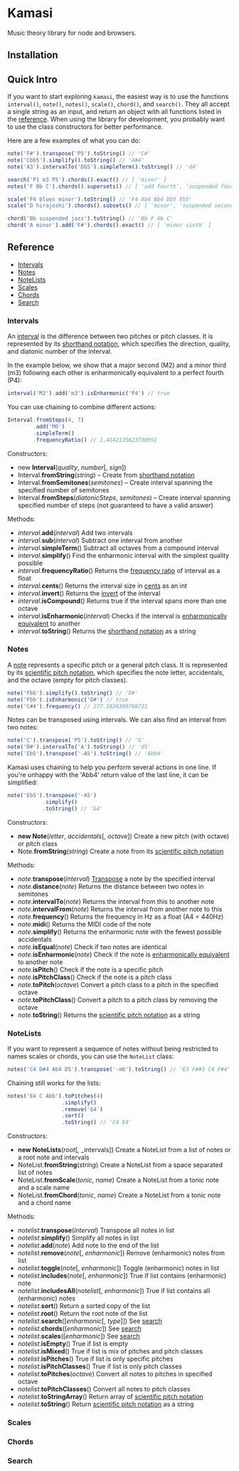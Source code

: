 # Kamasi

Music theory library for node and browsers.

## Installation

## Quick Intro

If you want to start exploring `kamasi`, the easiest way is to use the functions `interval()`, `note()`, `notes()`, `scale()`, `chord()`, and `search()`. They all accept a single string as an input, and return an object with all functions listed in the [reference](#reference). When using the library for development, you probably want to use the class constructors for better performance.

Here are a few examples of what you can do:

```js
note('F#').transpose('P5').toString() // 'C#'
note('Cbb5').simplify().toString() // 'A#4'
note('A3').intervalTo('Db5').simpleTerm().toString() // 'd4'

search('P1 m3 P5').chords().exact() // [ 'minor' ]
notes('F Bb C').chords().supersets() // [ 'add fourth', 'suspended fourth' ]

scale('F4 blues minor').toString() // 'F4 Ab4 Bb4 Db5 Eb5'
scale('D hirajoshi').chords().subsets() // [ 'minor', 'suspended second' ]

chord('Bb suspended jazz').toString() // 'Bb F Ab C'
chord('A minor').add('F#').chords().exact() // [ 'minor sixth' ]
```

## Reference

 * [Intervals](#intervals)
 * [Notes](#notes)
 * [NoteLists](#notelists)
 * [Scales](#scales)
 * [Chords](#chords)
 * [Search](#search)

### Intervals

An [interval](https://en.wikipedia.org/wiki/Interval_%28music%29) is the difference between two pitches or pitch classes. It is represented by its [shorthand notation](https://en.wikipedia.org/wiki/Interval_%28music%29#Shorthand_notation), which specifies the direction, quality, and diatonic number of the interval.

In the example below, we show that a major second (M2) and a minor third (m3) following each other is enharmonically equivalent to a perfect fourth (P4):

```js
interval('M2').add('m3').isEnharmonic('P4') // true
```

You can use chaining to combine different actions:

```js
Interval.fromSteps(4, 7)
        .add('M6')
        .simpleTerm()
        .frequencyRatio() // 1.4142135623730951
```

Constructors:

 * new **Interval**(_quality_, _number_[, _sign_])
 * Interval.**fromString**(_string_) – Create from [shorthand notation](https://en.wikipedia.org/wiki/Interval_%28music%29#Shorthand_notation)
 * Interval.**fromSemitones**(_semitones_) – Create interval spanning the specified number of semitones
 * Interval.**fromSteps**(_diatonicSteps_, _semitones_) – Create interval spanning specified number of steps (not guaranteed to have a valid answer)

Methods:

 * _interval_.**add**(_interval_) Add two intervals
 * _interval_.**sub**(_interval_) Subtract one interval from another
 * _interval_.**simpleTerm**() Subtract all octaves from a compound interval
 * _interval_.**simplify**() Find the enharmonic interval with the simplest quality possible
 * _interval_.**frequencyRatio**() Returns the [frequency ratio](https://en.wikipedia.org/wiki/Interval_%28music%29#Frequency_ratios) of interval as a float
 * _interval_.**cents**() Returns the interval size in [cents](https://en.wikipedia.org/wiki/Interval_%28music%29#Cents) as an int
 * _interval_.**invert**() Returns the [invert](https://en.wikipedia.org/wiki/Interval_%28music%29#Inversion) of the interval
 * _interval_.**isCompound**() Returns true if the interval spans more than one octave
 * _interval_.**isEnharmonic**(_interval_) Checks if the interval is [enharmonically equivalent](https://en.wikipedia.org/wiki/Interval_%28music%29#Enharmonic_intervals) to another
 * _interval_.**toString**() Returns the [shorthand notation](https://en.wikipedia.org/wiki/Interval_%28music%29#Shorthand_notation) as a string

### Notes

A [note](https://en.wikipedia.org/wiki/Musical_note) represents a specific pitch or a general pitch class. It is represented by its [scientific pitch notation](https://en.wikipedia.org/wiki/Scientific_pitch_notation), which specifies the note letter, accidentals, and the octave (empty for pitch classes).

```js
note('Fbb').simplify().toString() // 'D#'
note('Fbb').isEnharmonic('D#') // true
note('C#4').frequency() // 277.1826309768721
```

Notes can be transposed using intervals. We can also find an interval from two notes:

```js
note('C').transpose('P5').toString() // 'G'
note('D#').intervalTo('A').toString() // 'd5'
note('Eb5').transpose('-A5').toString() // 'Abb4'
```

Kamasi uses chaining to help you perform several actions in one line. If you're unhappy with the 'Abb4' return value of the last line, it can be simplified:

```js
note('Eb5').transpose('-A5')
           .simplify()
           .toString() // 'G4'
```

Constructors:

 * **new Note**(_letter_, _accidentals_[, _octave_]) Create a new pitch (with octave) or pitch class
 * Note.**fromString**(_string_) Create a note from its [scientific pitch notation](https://en.wikipedia.org/wiki/Scientific_pitch_notation)

Methods:

 * _note_.**transpose**(_interval_) [Transpose](https://en.wikipedia.org/wiki/Transposition_%28music%29) a note by the specified interval
 * _note_.**distance**(_note_) Returns the distance between two notes in semitones
 * _note_.**intervalTo**(_note_) Returns the interval from this to another note
 * _note_.**intervalFrom**(_note_) Returns the interval from another note to this
 * _note_.**frequency**() Returns the frequency in Hz as a float (A4 = 440Hz)
 * _note_.**midi**() Returns the MIDI code of the note
 * _note_.**simplify**() Returns the enharmonic note with the fewest possible accidentals
 * _note_.**isEqual**(_note_) Check if two notes are identical
 * _note_.**isEnharmonic**(_note_) Check if the note is [enharmonically equivalent](https://en.wikipedia.org/wiki/Enharmonic) to another note
 * _note_.**isPitch**() Check if the note is a specific pitch
 * _note_.**isPitchClass**() Check if the note is a pitch class
 * _note_.**toPitch**(_octave_) Convert a pitch class to a pitch in the specified octave
 * _note_.**toPitchClass**() Convert a pitch to a pitch class by removing the octave
 * _note_.**toString**() Returns the [scientific pitch notation](https://en.wikipedia.org/wiki/Scientific_pitch_notation) as a string

### NoteLists

If you want to represent a sequence of notes without being restricted to names scales or chords, you can use the `NoteList` class:

```js
notes('C4 D#4 Ab4 D5').transpose('-m6').toString() // 'E3 F##3 C4 F#4'
```

Chaining still works for the lists:

```js
notes('E4 C Abb').toPitches(4)
                 .simplify()
                 .remove('G4')
                 .sort()
                 .toString() // 'C4 E4'
```

Constructors:

 * **new NoteLists**(_root_[, _intervals]) Create a NoteList from a list of notes or a root note and intervals
 * NoteList.**fromString**(_string_) Create a NoteList from a space separated list of notes
 * NoteList.**fromScale**(_tonic_, _name_) Create a NoteList from a tonic note and a scale name
 * NoteList.**fromChord**(_tonic_, _name_) Create a NoteList from a tonic note and a chord name

Methods:

 * _notelist_.**transpose**(_interval_) Transpose all notes in list
 * _notelist_.**simplify**() Simplify all notes in list
 * _notelist_.**add**(_note_) Add note to the end of the list
 * _notelist_.**remove**(_note_[, _enharmonic_]) Remove (enharmonic) notes from list
 * _notelist_.**toggle**(_note_[, _enharmonic_]) Toggle (enharmonic) notes in list
 * _notelist_.**includes**(_note_[, _enharmonic_]) True if list contains (enharmonic) note
 * _notelist_.**includesAll**(_notelist_[, _enharmonic_]) True if list contains all (enharmonic) notes
 * _notelist_.**sort**() Return a sorted copy of the list
 * _notelist_.**root**() Return the root note of the list
 * _notelist_.**search**([_enharmonic_[, _type_]]) See [search](#search)
 * _notelist_.**chords**([_enharmonic_]) See [search](#search)
 * _notelist_.**scales**([_enharmonic_]) See [search](#search)
 * _notelist_.**isEmpty**() True if list is empty
 * _notelist_.**isMixed**() True if list is mix of pitches and pitch classes
 * _notelist_.**isPitches**() True if list is only specific pitches
 * _notelist_.**isPitchClasses**() True if list is only pitch classes
 * _notelist_.**toPitches**(_octave_) Convert all notes to pitches in specified octave
 * _notelist_.**toPitchClasses**() Convert all notes to pitch classes
 * _notelist_.**toStringArray**() Return array of [scientific pitch notation](https://en.wikipedia.org/wiki/Scientific_pitch_notation)
 * _notelist_.**toString**() Return [scientific pitch notation](https://en.wikipedia.org/wiki/Scientific_pitch_notation) as a string

### Scales

### Chords

### Search

 